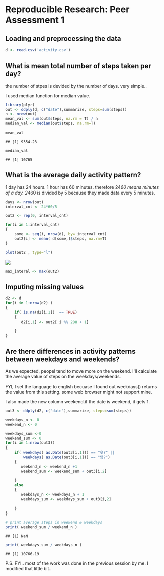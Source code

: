 # Reproducible Research: Peer Assessment 1



## Loading and preprocessing the data

```r
d <- read.csv('activity.csv')
```


## What is mean total number of steps taken per day?

the number of stpes is devided by the number of days. very simple..

I used median function for median value.

```r
library(plyr)
out <- ddply(d, c("date"),summarize, steps=sum(steps))
n <- nrow(out)
mean_val <- sum(out$steps, na.rm = T) / n
median_val <- median(out$steps, na.rm=T)

mean_val
```

```
## [1] 9354.23
```

```r
median_val 
```

```
## [1] 10765
```

## What is the average daily activity pattern?

1 day has 24 hours. 1 hour has 60 minutes. therefore 24*60 means minutes of a day.
24*60 is divided by 5 because they made data  every 5 minutes.



```r
days <- nrow(out)
interval_cnt <- 24*60/5   

out2 <- rep(0, interval_cnt)

for(i in 1:interval_cnt)
{
    some <- seq(i, nrow(d), by= interval_cnt)
    out2[i] <- mean( d[some,]$steps, na.rm=T)
}

plot(out2 , type="l")
```

![](PA1_template_files/figure-html/unnamed-chunk-3-1.png) 

```r
max_interal <- max(out2)
```

## Imputing missing values

```r
d2 <- d
for(i in 1:nrow(d2) )
{
    if( is.na(d2[i,1])  == TRUE)
    {
       d2[i,1] <- out2[ i %% 288 + 1]

    }
}
```



## Are there differences in activity patterns between weekdays and weekends?
As we expected, peopel tend to move more on the weekend.
I'll calculate the average value of steps on the weekdays/weekends.


FYI, I set the language to english becuase I found out weekdays() returns  the value from this setting. some web browser might not support mine.

I also made the new column weekend.if the date is weekend, it gets 1. 

```r
out3 <- ddply(d2, c("date"),summarize, steps=sum(steps))

weekdays_n <- 0
weekend_n <- 0

weekdays_sum <-0
weekend_sum <- 0
for(i in 1:nrow(out3))
{
    if( weekdays( as.Date(out3[i,1])) == "읏?" || 
        weekdays( as.Date(out3[i,1])) == "탓?")
    {
       weekend_n <- weekend_n +1 
       weekend_sum <- weekend_sum + out3[i,2]
    
    }
    else
    {
       weekdays_n <- weekdays_n + 1
       weekdays_sum <- weekdays_sum + out3[i,2]
    
    }
}

# print average steps in weekend & weekdays
print( weekend_sum / weekend_n )
```

```
## [1] NaN
```

```r
print( weekdays_sum / weekdays_n )
```

```
## [1] 10766.19
```







P.S.
FYI.. most of the work was done in the previous session by me. I modified that little bit..
